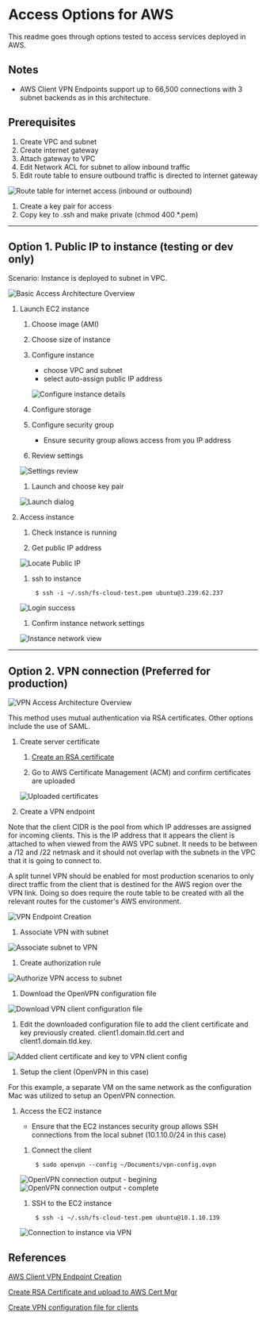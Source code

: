 # Access Options for AWS

This readme goes through options tested to access services deployed in AWS.

## Notes

- AWS Client VPN Endpoints support up to 66,500 connections with 3 subnet backends as in this architecture.

## Prerequisites

1. Create VPC and subnet
1. Create internet gateway
1. Attach gateway to VPC
1. Edit Network ACL for subnet to allow inbound traffic
1. Edit route table to ensure outbound traffic is directed to internet gateway

![Route table for internet access (inbound or outbound)](./static/route-table-1.png)

1. Create a key pair for access
1. Copy key to .ssh and make private (chmod 400 *.pem)

---

## Option 1. Public IP to instance (testing or dev only)

Scenario: Instance is deployed to subnet in VPC. 

![Basic Access Architecture Overview](./static/basic-access.png)


1. Launch EC2 instance

    1. Choose image (AMI)
    1. Choose size of instance
    1. Configure instance
        - choose VPC and subnet
        - select auto-assign public IP address

        ![Configure instance details](/static/config-instance.png)

    1. Configure storage

    1. Configure security group

        - Ensure security group allows access from you IP address

    1. Review settings

    ![Settings review](./static/review-and-launch.png)

    1. Launch and choose key pair

    ![Launch dialog](./static/launch.png)

1. Access instance

    1. Check instance is running

    1. Get public IP address

    ![Locate Public IP](./static/locate-public-ip.png)

    1. ssh to instance

            $ ssh -i ~/.ssh/fs-cloud-test.pem ubuntu@3.239.62.237

    ![Login success](./static/login-success-1.png)

    1. Confirm instance network settings

    ![Instance network view](./static/instance-ip.png)

--- 

## Option 2. VPN connection (Preferred for production)

![VPN Access Architecture Overview](./static/vpn-access.png)

This method uses mutual authentication via RSA certificates. Other options include the use of SAML.

1. Create server certificate 

    1. [Create an RSA certificate](https://docs.aws.amazon.com/vpn/latest/clientvpn-admin/client-authentication.html) 

    1. Go to AWS Certificate Management (ACM) and confirm certificates are uploaded

    ![Uploaded certificates](./static/uploaded-certificates.png)

1. Create a VPN endpoint

Note that the client CIDR is the pool from which IP addresses are assigned for incoming clients. This is the IP address that it appears the client is attached to when viewed from the AWS VPC subnet. It needs to be between a /12 and /22 netmask and it should not overlap with the subnets in the VPC that it is going to connect to.

A split tunnel VPN should be enabled for most production scenarios to only direct traffic from the client that is destined for the AWS region over the VPN link. Doing so does require the route table to be created with all the relevant routes for the customer's AWS environment.

![VPN Endpoint Creation](./static/create-vpn-endpoint.png)

1. Associate VPN with subnet

![Associate subnet to VPN](./static/associate-subneto-to-vpn.png)

1. Create authorization rule

![Authorize VPN access to subnet](./static/authorize-vpn-access.png)

1. Download the OpenVPN configuration file

![Download VPN client configuration file](./static/vpn-config-download.png)

1. Edit the downloaded configuration file to add the client certificate and key previously created. client1.domain.tld.cert and client1.domain.tld.key.

![Added client certificate and key to VPN client config](./static/vpn-config-file.png)

1. Setup the client (OpenVPN in this case)

For this example, a separate VM on the same network as the configuration Mac was utilized to setup an OpenVPN connection.

1. Access the EC2 instance

    - Ensure that the EC2 instances security group allows SSH connections from the local subnet (10.1.10.0/24 in this case)

    1. Connect the client

            $ sudo openvpn --config ~/Documents/vpn-config.ovpn

    ![OpenVPN connection output - begining](./static/openvpn-connection-1.png)
    ![OpenVPN connection output - complete](./static/openvpn-connection-2.png)

    1. SSH to the EC2 instance

            $ ssh -i ~/.ssh/fs-cloud-test.pem ubuntu@10.1.10.139

    ![Connection to instance via VPN](./static/instance-connection-via-vpn.png)


## References

[AWS Client VPN Endpoint Creation](https://docs.aws.amazon.com/vpn/latest/clientvpn-admin/cvpn-working-endpoints.html#cvpn-working-endpoint-create)

[Create RSA Certificate and upload to AWS Cert Mgr](https://docs.aws.amazon.com/vpn/latest/clientvpn-admin/client-authentication.html)

[Create VPN configuration file for clients](https://docs.aws.amazon.com/vpn/latest/clientvpn-admin/cvpn-working-endpoints.html#cvpn-working-endpoint-export)